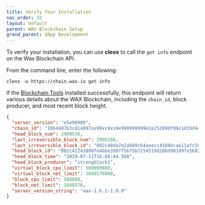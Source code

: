 ```yaml
---
title: Verify Your Installation
nav_order: 32
layout: default
parent: WAX Blockchain Setup
grand_parent: dApp Development
---
```


To verify your installation, you can use **cleos** to call the `get info` endpoint on the Wax Blockchain API. 

From the command line, enter the following:

```
cleos -u https://chain.wax.io get info
```

If the [Blockchain Tools](/docs/tools/blockchain_tools) installed successfully, this endpoint will return various details about the WAX Blockchain, including the `chain_id`, block producer, and most recent block height.


```json
{
  "server_version": "e5e98906",
  "chain_id": "1064487b3cd1a897xx99xx9xx9x999999999e2e152090f99c1d19d44e01aea5a4",
  "head_block_num": 2900516,
  "last_irreversible_block_num": 2900186,
  "last_irreversible_block_id": "002c40da7e2ab89cb4aeecc4184bcae11afc5988cbc1ca9854a6345e00dbb378",
  "head_block_id": "002c42243899fe4bbe3907f5675b7254519d28bd901d9fe5682be7ebc047d6b8",
  "head_block_time": "2019-07-11T16:04:44.500",
  "head_block_producer": "strongblock1",
  "virtual_block_cpu_limit": 500000000,
  "virtual_block_net_limit": 1048576000,
  "block_cpu_limit": 500000,
  "block_net_limit": 1048576,
  "server_version_string": "wax-1.6.1-1.0.0"
}
```




